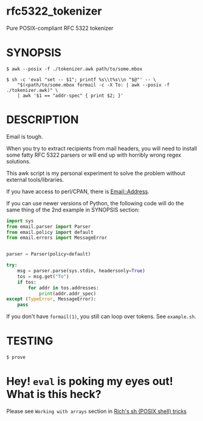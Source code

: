 # rfc5322_tokenizer
Pure POSIX-compliant RFC 5322 tokenizer

# SYNOPSIS

~~~
$ awk --posix -f ./tokenizer.awk path/to/some.mbox

$ sh -c 'eval "set -- $1"; printf %s\\t%s\\n "$@"' -- \
    "$(<path/to/some.mbox formail -c -X To: | awk --posix -f ./tokenizer.awk)" \
    | awk '$1 == "addr-spec" { print $2; }'
~~~

# DESCRIPTION

Email is tough.

When you try to extract recipients from mail headers, you will need to install
some fatty RFC 5322 parsers or will end up with horribly wrong regex solutions.

This awk script is my personal experiment to solve the problem without external tools/libraries.

If you have access to perl/CPAN, there is [Email::Address](https://metacpan.org/pod/Email::Address).

If you can use newer versions of Python, the following code will do the same
thing of the 2nd example in SYNOPSIS section:

~~~python
import sys
from email.parser import Parser
from email.policy import default
from email.errors import MessageError


parser = Parser(policy=default)

try:
    msg = parser.parse(sys.stdin, headersonly=True)
    tos = msg.get("To")
    if tos:
        for addr in tos.addresses:
            print(addr.addr_spec)
except (TypeError, MessageError):
    pass
~~~

If you don't have `formail(1)`, you still can loop over tokens. See `example.sh`.

# TESTING

~~~
$ prove
~~~

# Hey! `eval` is poking my eyes out! What is this heck?

Please see `Working with arrays` section in [Rich's sh (POSIX shell) tricks](http://www.etalabs.net/sh_tricks.html)

